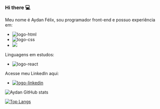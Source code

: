 ### Hi there :computer:

Meu nome é Aydan Félix, sou programador front-end e possuo experiência em:

- <img src="https://img.shields.io/badge/HTML5-E34F26?style=for-the-badge&logo=html5&logoColor=white" alt="logo-html" /> 
- <img src="https://img.shields.io/badge/CSS3-1572B6?style=for-the-badge&logo=css3&logoColor=white" alt="logo-css" />
- <img src="https://img.shields.io/badge/JavaScript-F7DF1E?style=for-the-badge&logo=javascript&logoColor=black" />

Linguagens em estudos:
- <img src="https://img.shields.io/badge/React-20232A?style=for-the-badge&logo=react&logoColor=61DAFB" alt="logo-react"/>

Acesse meu LinkedIn aqui:
- <a href="https://www.linkedin.com/in/aydanfelix/" target="_blank"><img src="https://img.shields.io/badge/LinkedIn-0077B5?style=for-the-badge&logo=linkedin&logoColor=white" alt="logo-linkedin"/></a>

![Aydan GitHub stats](https://github-readme-stats.vercel.app/api?username=AydanFelix&show_icons=true)

[![Top Langs](https://github-readme-stats.vercel.app/api/top-langs/?username=AydanFelix)](https://github.com/anuraghazra/github-readme-stats)

